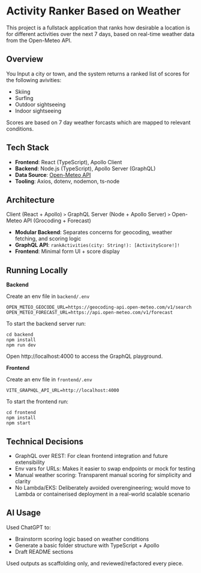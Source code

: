 # Activity Ranker Based on Weather

This project is a fullstack application that ranks how desirable a location is for different activities over the next 7 days, based on real-time weather data from the Open-Meteo API.

## Overview

You Input a city or town, and the system returns a ranked list of scores for the following avivities:

- Skiing  
- Surfing  
- Outdoor sightseeing  
- Indoor sightseeing

Scores are based on 7 day weather forcasts which are mapped to relevant conditions.

## Tech Stack

- **Frontend**: React (TypeScript), Apollo Client  
- **Backend**: Node.js (TypeScript), Apollo Server (GraphQL)  
- **Data Source**: [Open-Meteo API](https://open-meteo.com/)  
- **Tooling**: Axios, dotenv, nodemon, ts-node  

## Architecture
Client (React + Apollo) `>` GraphQL Server (Node + Apollo Server) `>` Open-Meteo API (Grocoding + Forecast)

- **Modular Backend**: Separates concerns for geocoding, weather fetching, and scoring logic  
- **GraphQL API**: `rankActivities(city: String!): [ActivityScore!]!`  
- **Frontend**: Minimal form UI + score display  

## Running Locally

**Backend**

Create an env file in `backend/.env` 

```
OPEN_METEO_GEOCODE_URL=https://geocoding-api.open-meteo.com/v1/search
OPEN_METEO_FORECAST_URL=https://api.open-meteo.com/v1/forecast
```

To start the backend server run:
```
cd backend
npm install
npm run dev
```

Open http://localhost:4000 to access the GraphQL playground.

**Frontend**

Create an env file in `frontend/.env` 

```
VITE_GRAPHQL_API_URL=http://localhost:4000
```

To start the frontend run:
```
cd frontend
npm install
npm start
```

## Technical Decisions

- GraphQL over REST: For clean frontend integration and future extensibility
- Env vars for URLs: Makes it easier to swap endpoints or mock for testing
- Manual weather scoring: Transparent manual scoring for simplicity and clarity
- No Lambda/EKS: Deliberately avoided overengineering; would move to Lambda or containerised deployment in a real-world scalable scenario

## AI Usage

Used ChatGPT to:

- Brainstorm scoring logic based on weather conditions
- Generate a basic folder structure with TypeScript + Apollo
- Draft README sections
  
Used outputs as scaffolding only, and reviewed/refactored every piece.